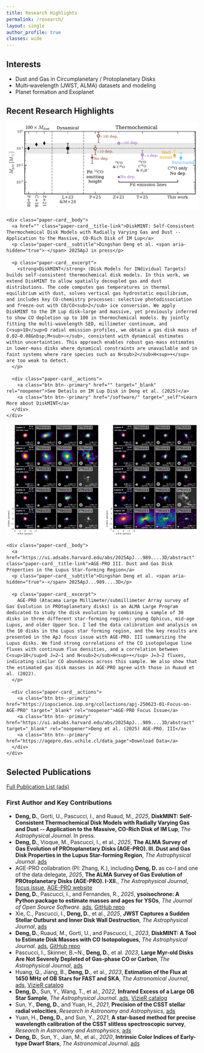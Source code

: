 ```yaml
---
title: Research Highlights
permalink: /research/
layout: single
author_profile: true
classes: wide
---
```


## Interests
- Dust and Gas in Circumplanetary / Protoplanetary Disks
- Multi‑wavelength (JWST, ALMA) datasets and modeling
- Planet formation and Exoplanet

## Recent Research Highlights

<section class="paper-card">
  <div class="paper-card__inner">
    <div class="paper-card__media">
      <img src="/assets/images/Fig_mgas_in_literature.pdf" alt="IMLup Mass Comparisons">
    </div>

    <div class="paper-card__body">
      <a href="" class="paper-card__title-link">DiskMINT: Self-Consistent Thermochemical Disk Models with Radially Varying Gas and Dust -- Application to the Massive, CO-Rich Disk of IM Lup</a>
      <p class="paper-card__subtitle">Dingshan Deng et al. <span aria-hidden="true">·</span> 2025ApJ in press</p>

      <p class="paper-card__excerpt">
        <strong>DiskMINT</strong> (Disk Models for INdividual Targets) builds self-consistent thermochemical disk models. In this work, we extend DiskMINT to allow spatially decoupled gas and dust distributions. The code computes gas temperatures in thermal equilibrium with dust, solves vertical gas hydrostatic equilibrium, and includes key CO-chemistry processes: selective photodissociation and freeze-out with CO/CO<sub>2</sub> ice conversion. We apply DiskMINT to the IM Lup disk—large and massive, yet previously inferred to show CO depletion up to 100 in thermochemical models. By jointly fitting the multi-wavelength SED, millimeter continuum, and C<sup>18</sup>O radial emission profiles, we obtain a gas disk mass of 0.02–0.08&nbsp;M<sub>☉</sub>, consistent with dynamical estimates within uncertainties. This approach enables robust gas-mass estimates in lower-mass disks where dynamical constraints are unavailable and in faint systems where rare species such as N<sub>2</sub>H<sup>+</sup> are too weak to detect.
      </p>

      <div class="paper-card__actions">
        <a class="btn btn--primary" href="" target="_blank" rel="noopener">See Details on IM Lup Disk in Deng et al. (2025)</a>
        <a class="btn btn--primary" href="/software/" target="_self">Learn More about DiskMINT</a>
      </div>
    </div>
  </div>
</section>


<section class="paper-card">
  <div class="paper-card__inner">
    <div class="paper-card__media">
      <img src="/assets/images/AGE-PRO III.jpg" alt="AGE‑PRO III mosaic">
    </div>

    <div class="paper-card__body">
      <a href="https://ui.adsabs.harvard.edu/abs/2025ApJ...989....3D/abstract" class="paper-card__title-link">AGE‑PRO III. Dust and Gas Disk Properties in the Lupus Star‑forming Region</a>
      <p class="paper-card__subtitle">Dingshan Deng et al. <span aria-hidden="true">·</span> 2025ApJ...989....3D</p>

      <p class="paper-card__excerpt">
        AGE-PRO (Atacama Large Millimeter/submillimeter Array survey of Gas Evolution in PROtoplanetary disks) is an ALMA Large Program dedicated to study the disk evolution by combining a sample of 30 disks in three different star-forming regions: young Ophicus, mid-age Lupus, and older Upper Sco. I led the data calibration and analysis on the 10 disks in the Lupus star forming region, and the key results are presented in the ApJ focus issue with AGE-PRO. III summarizing the Lupus disks. We find strong correlations of the CO isotopologue line fluxes with continuum flux densities, and a correlation between C<sup>18</sup>O J=2–1 and N<sub>2</sub>H<sup>+</sup> J=3–2 fluxes, indicating similar CO abundances across this sample. We also show that the estimated gas disk masses in AGE-PRO agree with those in Ruaud et al. (2022).
      </p>

      <div class="paper-card__actions">
        <a class="btn btn--primary" href="https://iopscience.iop.org/collections/apj-250623-01-Focus-on-AGE-PRO" target="_blank" rel="noopener">AGE-PRO Focus Issue</a>
        <a class="btn btn--primary" href="https://ui.adsabs.harvard.edu/abs/2025ApJ...989....3D/abstract" target="_blank" rel="noopener">Deng et al. (2025) AGE-PRO. III</a>
        <a class="btn btn--primary" href="https://agepro.das.uchile.cl/data_page">Download Data</a>
      </div>
    </div>
  </div>
</section>

## Selected Publications

<div class="button-row">
  <a class="btn btn--primary btn--large" href="https://ui.adsabs.harvard.edu/search/q=orcid%3A0000-0003-0777-7392&sort=date+desc" target="_blank" rel="noopener">Full Publication List (ads)</a>
</div>

### First Author and Key Contributions

- **Deng, D.**, Gorti, U., Pascucci, I., and Ruaud, M., *2025*, **DiskMINT: Self-Consistent Thermochemical Disk Models with Radially Varying Gas and Dust -- Application to the Massive, CO-Rich Disk of IM Lup**, *The Astrophysical Journal*. In press.
- **Deng, D.**, Vioque, M., Pascucci, I., et al., *2025*, **The ALMA Survey of Gas Evolution of PROtoplanetary Disks (AGE-PRO). III. Dust and Gas Disk Properties in the Lupus Star-forming Region**, *The Astrophysical Journal*. [ads](https://ui.adsabs.harvard.edu/abs/2025ApJ...989....3D/abstract)
- AGE-PRO collabration (PI: Zhang, K.), including **Deng, D.** as co-I and one of the data delegate, *2025*, **The ALMA Survey of Gas Evolution of PROtoplanetary Disks (AGE-PRO). I-XII.**, *The Astrophysical Journal*, [focus issue](https://iopscience.iop.org/collections/apj-250623-01-Focus-on-AGE-PRO), [AGE-PRO website](https://agepro.das.uchile.cl)
- **Deng, D.**, Pascucci, I., and Fernandes, R., *2025*, **ysoisochrone: A Python package to estimate masses and ages for YSOs**, *The Journal of Open Source Software*. [ads](https://ui.adsabs.harvard.edu/abs/2025JOSS...10.7493D/abstract), [GitHub repo](https://github.com/DingshanDeng/ysoisochrone)
- Xie, C., Pascucci, I., **Deng, D.**, et al., *2025*, **JWST Captures a Sudden Stellar Outburst and Inner Disk Wall Destruction**, *The Astrophysical Journal*, [ads](https://ui.adsabs.harvard.edu/abs/2025ApJ...978...34X/abstract)
- **Deng, D.**, Ruaud, M., Gorti, U., and Pascucci, I., *2023*, **DiskMINT: A Tool to Estimate Disk Masses with CO Isotopologues**, *The Astrophysical Journal*. [ads](https://ui.adsabs.harvard.edu/abs/2023ApJ...954..165D/abstract), [GitHub repo](https://github.com/DingshanDeng/DiskMINT)
- Pascucci, I., Skinner, B.~N., **Deng, D.**, et al. *2023*, **Large Myr-old Disks Are Not Severely Depleted of Gas-phase CO or Carbon**, *The Astrophysical Journal*, [ads](https://ui.adsabs.harvard.edu/abs/2023ApJ...953..183P/abstract)
- Huang, Q., Jiang, B., **Deng, D.**, et al., *2023*, **Estimation of the Flux at 1450 MHz of OB Stars for FAST and SKA**, *The Astronomical Journal*, [ads](https://ui.adsabs.harvard.edu/abs/2023AJ....166...23H/abstract), [VizieR catalog](https://vizier.cds.unistra.fr/viz-bin/VizieR-2)
- **Deng, D.**, Sun, Y., Wang, T., et al., *2022*, **Infrared Excess of a Large OB Star Sample**, *The Astrophysical Journal*. [ads](https://ui.adsabs.harvard.edu/abs/2022ApJ...935..175D/abstract), [VizieR catalog](https://vizier.cds.unistra.fr/viz-bin/VizieR-2)
- Sun, Y., **Deng, D.**, and Yuan, H., *2021*, **Precision of the CSST stellar radial velocities**, *Research in Astronomy and Astrophysics*, [ads](https://ui.adsabs.harvard.edu/abs/2021RAA....21...92S/abstract)
- Yuan, H., **Deng, D.**, and Sun, Y., *2021*, **A star-based method for precise wavelength calibration of the CSST slitless spectroscopic survey**, *Research in Astronomy and Astrophysics*, [ads](https://ui.adsabs.harvard.edu/abs/2021RAA....21...74Y/abstract)
- **Deng, D.**, Sun, Y., Jian, M., et al., *2020*, **Intrinsic Color Indices of Early-type Dwarf Stars**, *The Astronomical Journal*. [ads](https://ui.adsabs.harvard.edu/abs/2020AJ....159..208D/abstract)
